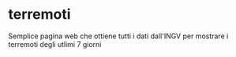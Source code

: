# terremoti
Semplice pagina web che ottiene tutti i dati dall'INGV per mostrare i terremoti degli utlimi 7 giorni
